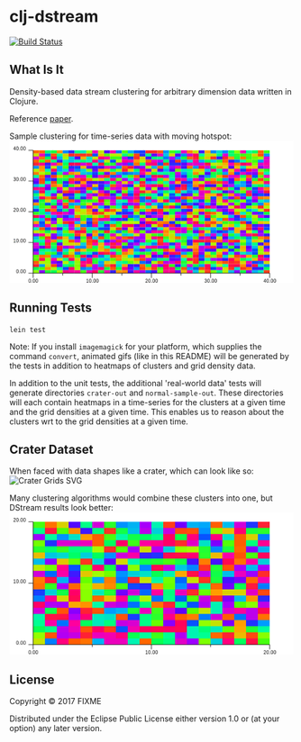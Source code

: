 # clj-dstream

[![Build Status](https://travis-ci.org/ogeagla/clj-dstream.png)](https://travis-ci.org/ogeagla/clj-dstream)


## What Is It
Density-based data stream clustering for arbitrary dimension data written in Clojure.

Reference [paper][refpaper].


Sample clustering for time-series data with moving hotspot:
![Three Clusters GIF][clustergif]


[refpaper]: https://github.com/ogeagla/clj-dstream/raw/master/papers/sigproc-sp.pdf
[clustergif]: https://github.com/ogeagla/clj-dstream/raw/master/doc/resources/3-clusters-1-at-a-time/animated-loop.gif "Three Clusters One At A Time"

## Running Tests

```
lein test
```

Note: If you install `imagemagick` for your platform, which supplies the command `convert`, animated gifs (like in this README) will be generated by the tests in addition to heatmaps of clusters and grid density data. 

In addition to the unit tests, the additional 'real-world data' tests will generate directories `crater-out` and `normal-sample-out`.   These directories will each contain heatmaps in a time-series for the clusters at a given time and the grid densities at a given time.  This enables us to reason about the clusters wrt to the grid densities at a given time.

## Crater Dataset

When faced with data shapes like a crater, which can look like so:
![Crater Grids SVG][cratergrids]

Many clustering algorithms would combine these clusters into one, but DStream results look better:
![Crater Clusters GIF][craterclusters]

[craterclusters]: https://github.com/ogeagla/clj-dstream/raw/master/doc/resources/crater/animated-clusters-loop.gif "Crater Clusters"
[cratergrids]: https://cdn.rawgit.com/ogeagla/clj-dstream/master/doc/resources/crater/grids-crater-sampling-000000400-rainbow2.svg "Crater Data Stream"


## License

Copyright © 2017 FIXME

Distributed under the Eclipse Public License either version 1.0 or (at
your option) any later version.
